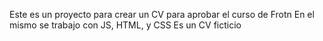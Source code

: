Este es un proyecto para crear un CV para aprobar el curso de Frotn
En el mismo se trabajo con JS, HTML, y CSS
Es un CV ficticio
